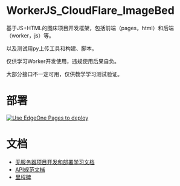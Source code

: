 # WorkerJS_CloudFlare_ImageBed

基于JS+HTML的图床项目开发框架，包括前端（pages，html）和后端（worker，js）等。

以及测试用py上传工具和构建、脚本。

仅供学习Worker开发使用，违规使用后果自负。

大部分接口不一定可用，仅供教学学习测试验证。

# 部署

[![Use EdgeOne Pages to deploy](https://cdnstatic.tencentcs.com/edgeone/pages/deploy.svg)](https://edgeone.ai/pages/new?repository-url=https%3A%2F%2Fgithub.com%2FBlueSkyXN%2FWorkerJS_CloudFlare_ImageBed%2F&project-name=WorkerJS-ImageBed&install-command=npm%20install&build-command=npm%20run%20build&output-directory=dist)

# 文档

- [无服务器项目开发和部署学习文档](https://github.com/BlueSkyXN/WorkerJS_CloudFlare_ImageBed/blob/main/docs/Serverless.md)
- [API规范文档](https://github.com/BlueSkyXN/WorkerJS_CloudFlare_ImageBed/blob/main/docs/WorkerAPI-STD.md)
- [里程碑](https://github.com/BlueSkyXN/WorkerJS_CloudFlare_ImageBed/blob/main/docs/History.md)
